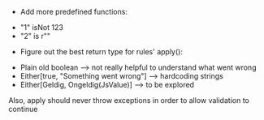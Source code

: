 * Add more predefined functions:
 - "1" isNot 123
 - "2" is r"<regex>"

* Figure out the best return type for rules' apply():
 - Plain old boolean --> not really helpful to understand what went wrong
 - Either[true, "Something went wrong"] --> hardcoding strings
 - Either[Geldig, Ongeldig(JsValue)] --> to be explored

Also, apply should never throw exceptions in order to allow validation to continue